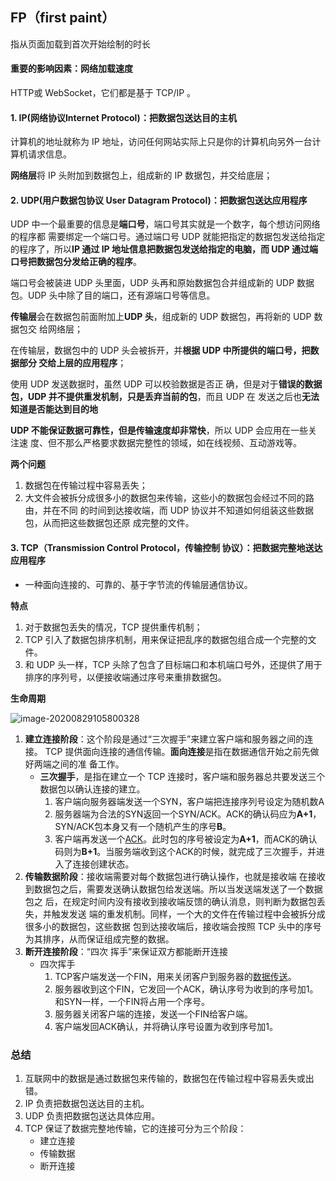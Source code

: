 ## FP（first paint）

指从页面加载到首次开始绘制的时长

#### 重要的影响因素：网络加载速度

 HTTP或 WebSocket，它们都是基于 TCP/IP 。

#### 1. IP(网络协议Internet Protocol)：把数据包送达目的主机

计算机的地址就称为 IP 地址，访问任何网站实际上只是你的计算机向另外一台计算机请求信息。

**网络层**将 IP 头附加到数据包上，组成新的 IP 数据包，并交给底层；



#### 2. UDP(用户数据包协议 User Datagram Protocol)：把数据包送达应用程序

UDP 中一个最重要的信息是**端口号**，端口号其实就是一个数字，每个想访问网络的程序都 需要绑定一个端口号。通过端口号 UDP 就能把指定的数据包发送给指定的程序了，所以**IP 通过 IP 地址信息把数据包发送给指定的电脑，而 UDP 通过端口号把数据包分发给正确的程序**。

端口号会被装进 UDP 头里面，UDP 头再和原始数据包合并组成新的 UDP 数据包。UDP 头中除了目的端口，还有源端口号等信息。

**传输层**会在数据包前面附加上**UDP 头**，组成新的 UDP 数据包，再将新的 UDP 数据包交 给网络层；

在传输层，数据包中的 UDP 头会被拆开，并**根据 UDP 中所提供的端口号，把数据部分 交给上层的应用程序**；

使用 UDP 发送数据时，虽然 UDP 可以校验数据是否正 确，但是对于**错误的数据包，UDP 并不提供重发机制，只是丢弃当前的包**，而且 UDP 在 发送之后也**无法知道是否能达到目的地**

**UDP 不能保证数据可靠性，但是传输速度却非常快**，所以 UDP 会应用在一些关注速 度、但不那么严格要求数据完整性的领域，如在线视频、互动游戏等。

**两个问题**

1. 数据包在传输过程中容易丢失； 
2. 大文件会被拆分成很多小的数据包来传输，这些小的数据包会经过不同的路由，并在不同 的时间到达接收端，而 UDP 协议并不知道如何组装这些数据包，从而把这些数据包还原 成完整的文件。

#### 3. TCP（Transmission Control Protocol，传输控制 协议）：把数据完整地送达应用程序

- 一种面向连接的、可靠的、基于字节流的传输层通信协议。

**特点**

1. 对于数据包丢失的情况，TCP 提供重传机制； 
2. TCP 引入了数据包排序机制，用来保证把乱序的数据包组合成一个完整的文件。 
3. 和 UDP 头一样，TCP 头除了包含了目标端口和本机端口号外，还提供了用于排序的序列号，以便接收端通过序号来重排数据包。

**生命周期**

![image-20200829105800328](E:\A极客时间\浏览器工作原理\TCP.assets\image-20200829105800328.png)

1. **建立连接阶段**：这个阶段是通过“三次握手”来建立客户端和服务器之间的连接。 TCP 提供面向连接的通信传输。**面向连接**是指在数据通信开始之前先做好两端之间的准 备工作。
   - **三次握手**，是指在建立一个 TCP 连接时，客户端和服务器总共要发送三个 数据包以确认连接的建立。
     1. 客户端向服务器端发送一个SYN，客户端把连接序列号设定为随机数A
     2. 服务器端为合法的SYN返回一个SYN/ACK。ACK的确认码应为**A+1**，SYN/ACK包本身又有一个随机产生的序号**B**。
     3. 客户端再发送一个[ACK](https://zh.wikipedia.org/wiki/確認訊息)。此时包的序号被设定为**A+1**，而ACK的确认码则为**B+1**。当服务端收到这个ACK的时候，就完成了三次握手，并进入了连接创建状态。
2. **传输数据阶段**：接收端需要对每个数据包进行确认操作，也就是接收端 在接收到数据包之后，需要发送确认数据包给发送端。所以当发送端发送了一个数据包之 后，在规定时间内没有接收到接收端反馈的确认消息，则判断为数据包丢失，并触发发送 端的重发机制。同样，一个大的文件在传输过程中会被拆分成很多小的数据包，这些数据 包到达接收端后，接收端会按照 TCP 头中的序号为其排序，从而保证组成完整的数据。
3. **断开连接阶段**：“四次 挥手”来保证双方都能断开连接
   - 四次挥手
     1.  TCP客户端发送一个FIN，用来关闭客户到服务器的[数据传送](https://baike.baidu.com/item/数据传送)。
     2. 服务器收到这个FIN，它发回一个ACK，确认序号为收到的序号加1。和SYN一样，一个FIN将占用一个序号。
     3. 服务器关闭客户端的连接，发送一个FIN给客户端。
     4. 客户端发回ACK确认，并将确认序号设置为收到序号加1。

### 总结

1. 互联网中的数据是通过数据包来传输的，数据包在传输过程中容易丢失或出错。 
2. IP 负责把数据包送达目的主机。 
3. UDP 负责把数据包送达具体应用。
4. TCP 保证了数据完整地传输，它的连接可分为三个阶段：
   - 建立连接
   - 传输数据
   - 断开连接